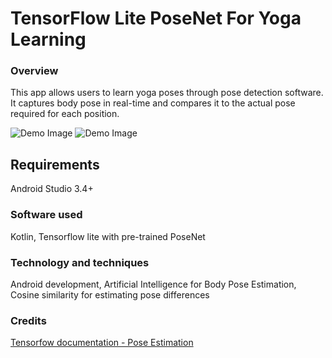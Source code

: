 # TensorFlow Lite PoseNet For Yoga Learning
### Overview
This app allows users to learn yoga poses through pose detection software. It captures body pose in real-time and compares it to the actual pose required for each position. 

![Demo Image](Screenshot_20200301-094937.png=400x200)
![Demo Image](Screenshot_20200301-094942.png=400x200)

## Requirements
Android Studio 3.4+
### Software used 
Kotlin, Tensorflow lite with pre-trained PoseNet
### Technology and techniques
Android development, Artificial Intelligence for Body Pose Estimation, Cosine similarity for estimating pose differences

### Credits 
[Tensorfow documentation - Pose Estimation](https://www.tensorflow.org/lite/models/pose_estimation/overview)


